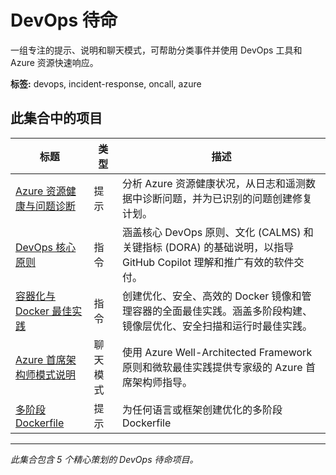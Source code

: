 # DevOps 待命

一组专注的提示、说明和聊天模式，可帮助分类事件并使用 DevOps 工具和 Azure 资源快速响应。

**标签:** devops, incident-response, oncall, azure

## 此集合中的项目

| 标题 | 类型 | 描述 |
| --- | --- | --- |
| [Azure 资源健康与问题诊断](../prompts/azure-resource-health-diagnose.prompt.md) | 提示 | 分析 Azure 资源健康状况，从日志和遥测数据中诊断问题，并为已识别的问题创建修复计划。 |
| [DevOps 核心原则](../instructions/devops-core-principles.instructions.md) | 指令 | 涵盖核心 DevOps 原则、文化 (CALMS) 和关键指标 (DORA) 的基础说明，以指导 GitHub Copilot 理解和推广有效的软件交付。 |
| [容器化与 Docker 最佳实践](../instructions/containerization-docker-best-practices.instructions.md) | 指令 | 创建优化、安全、高效的 Docker 镜像和管理容器的全面最佳实践。涵盖多阶段构建、镜像层优化、安全扫描和运行时最佳实践。 |
| [Azure 首席架构师模式说明](../chatmodes/azure-principal-architect.chatmode.md) | 聊天模式 | 使用 Azure Well-Architected Framework 原则和微软最佳实践提供专家级的 Azure 首席架构师指导。 |
| [多阶段 Dockerfile](../prompts/multi-stage-dockerfile.prompt.md) | 提示 | 为任何语言或框架创建优化的多阶段 Dockerfile |

---
*此集合包含 5 个精心策划的 DevOps 待命项目。*
